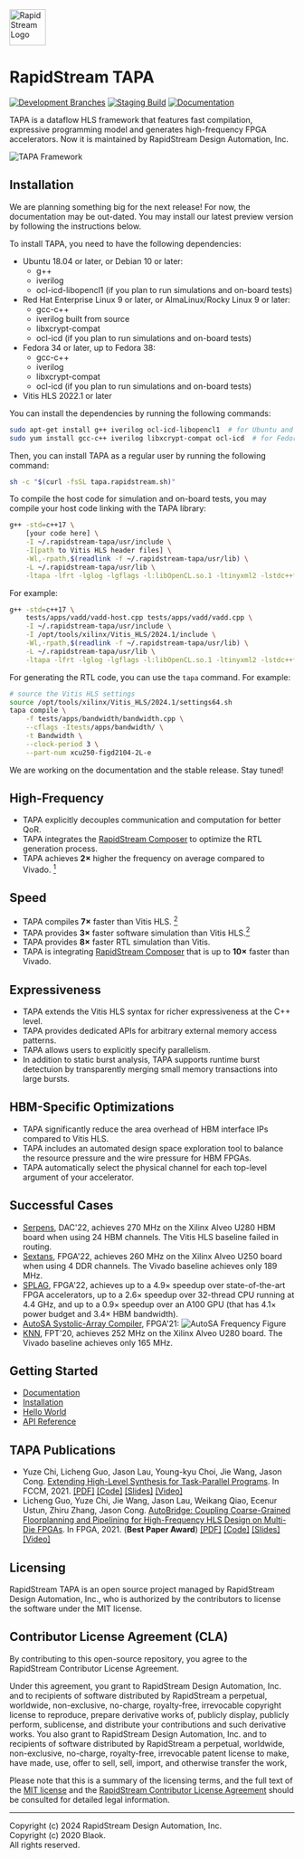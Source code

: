 <!--
Copyright (c) 2024 RapidStream Design Automation, Inc. and contributors.
All rights reserved. The contributor(s) of this file has/have agreed to the
RapidStream Contributor License Agreement.
-->

<img src="https://imagedelivery.net/AU8IzMTGgpVmEBfwPILIgw/1b565657-df33-41f9-f29e-0d539743e700/128" width="64px" alt="RapidStream Logo" />

# RapidStream TAPA

[![Development Branches](https://github.com/rapidstream-org/rapidstream-tapa/actions/workflows/dev-branches.yml/badge.svg)](https://github.com/rapidstream-org/rapidstream-tapa/actions/workflows/dev-branches.yml)
[![Staging Build](https://github.com/rapidstream-org/rapidstream-tapa/actions/workflows/staging-build.yml/badge.svg)](https://github.com/rapidstream-org/rapidstream-tapa/actions/workflows/staging-build.yml)
[![Documentation](https://readthedocs.org/projects/tapa/badge/?version=latest)](https://tapa.readthedocs.io/en/latest/?badge=latest)

TAPA is a dataflow HLS framework that features fast compilation, expressive programming model and generates high-frequency FPGA accelerators.
Now it is maintained by RapidStream Design Automation, Inc.

![TAPA Framework](https://user-images.githubusercontent.com/32432619/157972074-12fe5f32-4cd0-492e-b47a-06c23ea9c283.png)


## Installation

We are planning something big for the next release! For now, the documentation may be out-dated.
You may install our latest preview version by following the instructions below.

To install TAPA, you need to have the following dependencies:

- Ubuntu 18.04 or later, or Debian 10 or later:
    - g++
    - iverilog
    - ocl-icd-libopencl1 (if you plan to run simulations and on-board tests)
- Red Hat Enterprise Linux 9 or later, or AlmaLinux/Rocky Linux 9 or later:
    - gcc-c++
    - iverilog built from source
    - libxcrypt-compat
    - ocl-icd (if you plan to run simulations and on-board tests)
- Fedora 34 or later, up to Fedora 38:
    - gcc-c++
    - iverilog
    - libxcrypt-compat
    - ocl-icd (if you plan to run simulations and on-board tests)
- Vitis HLS 2022.1 or later

You can install the dependencies by running the following commands:

```bash
sudo apt-get install g++ iverilog ocl-icd-libopencl1  # for Ubuntu and Debian
sudo yum install gcc-c++ iverilog libxcrypt-compat ocl-icd  # for Fedora and Red Hat
```

Then, you can install TAPA as a regular user by running the following command:

```bash
sh -c "$(curl -fsSL tapa.rapidstream.sh)"
```

To compile the host code for simulation and on-board tests, you may compile your host code linking with the TAPA library:

```bash
g++ -std=c++17 \
    [your code here] \
    -I ~/.rapidstream-tapa/usr/include \
    -I[path to Vitis HLS header files] \
    -Wl,-rpath,$(readlink -f ~/.rapidstream-tapa/usr/lib) \
    -L ~/.rapidstream-tapa/usr/lib \
    -ltapa -lfrt -lglog -lgflags -l:libOpenCL.so.1 -ltinyxml2 -lstdc++fs
```

For example:

```bash
g++ -std=c++17 \
    tests/apps/vadd/vadd-host.cpp tests/apps/vadd/vadd.cpp \
    -I ~/.rapidstream-tapa/usr/include \
    -I /opt/tools/xilinx/Vitis_HLS/2024.1/include \
    -Wl,-rpath,$(readlink -f ~/.rapidstream-tapa/usr/lib) \
    -L ~/.rapidstream-tapa/usr/lib \
    -ltapa -lfrt -lglog -lgflags -l:libOpenCL.so.1 -ltinyxml2 -lstdc++fs
```

For generating the RTL code, you can use the `tapa` command. For example:

```bash
# source the Vitis HLS settings
source /opt/tools/xilinx/Vitis_HLS/2024.1/settings64.sh
tapa compile \
    -f tests/apps/bandwidth/bandwidth.cpp \
    --cflags -Itests/apps/bandwidth/ \
    -t Bandwidth \
    --clock-period 3 \
    --part-num xcu250-figd2104-2L-e
```

We are working on the documentation and the stable release. Stay tuned!

## High-Frequency

- TAPA explicitly decouples communication and computation for better QoR.
- TAPA integrates the [RapidStream Composer](https://rapidstream-da.com/) to optimize the RTL generation process.
- TAPA achieves **2×** higher the frequency on average compared to Vivado. [<sup>1</sup>](https://doi.org/10.1145/3431920.3439289)

## Speed

- TAPA compiles **7×** faster than Vitis HLS. [<sup>2</sup>](https://doi.org/10.1109/fccm51124.2021.00032)
- TAPA provides **3×** faster software simulation than Vitis HLS.[<sup>2</sup>](https://doi.org/10.1109/fccm51124.2021.00032)
- TAPA provides **8×** faster RTL simulation than Vitis.
- TAPA is integrating [RapidStream Composer](https://rapidstream-da.com/) that
  is up to **10×** faster than Vivado.

## Expressiveness

- TAPA extends the Vitis HLS syntax for richer expressiveness at the C++ level.
- TAPA provides dedicated APIs for arbitrary external memory access patterns.
- TAPA allows users to explicitly specify parallelism.
- In addition to static burst analysis, TAPA supports runtime burst detectuion by transparently merging small memory transactions into large bursts.

## HBM-Specific Optimizations

- TAPA significantly reduce the area overhead of HBM interface IPs compared to Vitis HLS.
- TAPA includes an automated design space exploration tool to balance the resource pressure and the wire pressure for HBM FPGAs.
- TAPA automatically select the physical channel for each top-level argument of your accelerator.

## Successful Cases

- [Serpens](https://arxiv.org/abs/2111.12555), DAC'22, achieves 270 MHz on the Xilinx Alveo U280 HBM board when using 24 HBM channels. The Vitis HLS baseline failed in routing.
- [Sextans](https://dl.acm.org/doi/pdf/10.1145/3490422.3502357), FPGA'22, achieves 260 MHz on the Xilinx Alveo U250 board when using 4 DDR channels. The Vivado baseline achieves only 189 MHz.
- [SPLAG](https://github.com/UCLA-VAST/splag), FPGA'22,
  achieves up to a 4.9× speedup over state-of-the-art FPGA accelerators,
  up to a 2.6× speedup over 32-thread CPU running at 4.4 GHz,
  and up to a 0.9× speedup over an A100 GPU
  (that has 4.1× power budget and 3.4× HBM bandwidth).
- [AutoSA Systolic-Array Compiler](https://github.com/UCLA-VAST/AutoSA),
  FPGA'21:
  ![AutoSA Frequency Figure](https://user-images.githubusercontent.com/32432619/157976148-594e98bc-2658-4ebc-ae0d-3d2a347d1854.png)
- [KNN](https://github.com/SFU-HiAccel/CHIP-KNN), FPT'20, achieves 252 MHz on the Xilinx Alveo U280 board. The Vivado baseline achieves only 165 MHz.

## Getting Started

+ [Documentation](https://tapa.readthedocs.io/en/release/)
+ [Installation](https://tapa.readthedocs.io/en/release/installation.html)
+ [Hello World](https://tapa.readthedocs.io/en/release/getting_started.html)
+ [API Reference](https://tapa.readthedocs.io/en/release/api.html)

## TAPA Publications

+ Yuze Chi, Licheng Guo, Jason Lau, Young-kyu Choi, Jie Wang, Jason Cong.
  [Extending High-Level Synthesis for Task-Parallel Programs](https://doi.org/10.1109/fccm51124.2021.00032).
  In FCCM, 2021.
  [[PDF]](https://about.blaok.me/pub/fccm21-tapa.pdf)
  [[Code]](https://github.com/UCLA-VAST/tapa)
  [[Slides]](https://about.blaok.me/pub/fccm21-tapa.slides.pdf)
  [[Video]](https://about.blaok.me/pub/fccm21-tapa.mp4)
+ Licheng Guo, Yuze Chi, Jie Wang, Jason Lau, Weikang Qiao, Ecenur Ustun, Zhiru Zhang, Jason Cong.
  [AutoBridge: Coupling Coarse-Grained Floorplanning and Pipelining for High-Frequency HLS Design on Multi-Die FPGAs](https://doi.org/10.1145/3431920.3439289).
  In FPGA, 2021. (**Best Paper Award**)
  [[PDF]](https://about.blaok.me/pub/fpga21-autobridge.pdf)
  [[Code]](https://github.com/Licheng-Guo/AutoBridge)
  [[Slides]](https://about.blaok.me/pub/fpga21-autobridge.slides.pdf)
  [[Video]](https://about.blaok.me/pub/fpga21-autobridge.mp4)

## Licensing

RapidStream TAPA is an open source project managed by RapidStream Design
Automation, Inc., who is authorized by the contributors to license the software
under the MIT license.

## Contributor License Agreement (CLA)

By contributing to this open-source repository, you agree to the RapidStream
Contributor License Agreement.

Under this agreement, you grant to RapidStream Design Automation, Inc. and to
recipients of software distributed by RapidStream a perpetual, worldwide,
non-exclusive, no-charge, royalty-free, irrevocable copyright license to
reproduce, prepare derivative works of, publicly display, publicly perform,
sublicense, and distribute your contributions and such derivative works.
You also grant to RapidStream Design Automation, Inc. and to recipients of
software distributed by RapidStream a perpetual, worldwide, non-exclusive,
no-charge, royalty-free, irrevocable patent license to make, have made, use,
offer to sell, sell, import, and otherwise transfer the work,

Please note that this is a summary of the licensing terms, and the full text of
the [MIT license](https://github.com/rapidstream-org/rapidstream-tapa/blob/main/LICENSE)
and the [RapidStream Contributor License Agreement](https://github.com/rapidstream-org/rapidstream-tapa/blob/main/CLA.md)
should be consulted for detailed legal information.

---

Copyright (c) 2024 RapidStream Design Automation, Inc.
<br/> Copyright (c) 2020 Blaok.
<br/> All rights reserved.

